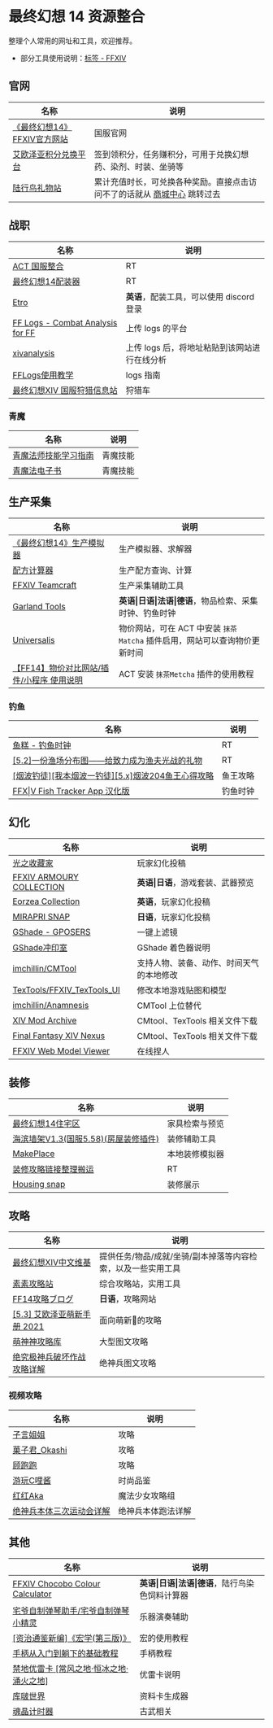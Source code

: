 # 最终幻想 14 资源整合

整理个人常用的网址和工具，欢迎推荐。
- 部分工具使用说明：[标签 - FFXIV](https://jckling.github.io/tags/FFXIV/)

## 官网

名称|说明
---|---
[《最终幻想14》FFXIV官方网站](https://ff.web.sdo.com/web8/index.html#/index)|国服官网
[艾欧泽亚积分兑换平台](https://actff1.web.sdo.com/20180707jifen/index.html#/home)|签到领积分，任务赚积分，可用于兑换幻想药、染剂、时装、坐骑等
[陆行鸟礼物站](https://ffpay.sdo.com/DepositActivity/index.htm)|累计充值时长，可兑换各种奖励。直接点击访问不了的话就从 [商城中心](https://ff.web.sdo.com/web8/index.html#/shop) 跳转过去


## 战职

名称|说明
---|---
[ACT 国服整合](https://ffcafe.org/act/)|RT
[最终幻想14配装器](https://asvel.github.io/ffxiv-gearing/)|RT
[Etro](https://etro.gg/gearset)|**英语**，配装工具，可以使用 discord 登录
[FF Logs - Combat Analysis for FF](https://cn.fflogs.com/)|上传 logs 的平台
[xivanalysis](https://xivanalysis.com/)|上传 logs 后，将地址粘贴到该网站进行在线分析
[FFLogs使用教学](https://bbs.nga.cn/read.php?tid=16465994)|logs 指南
[最终幻想XIV 国服狩猎信息站](https://ffxivhuntcn.com/)|狩猎车


### 青魔

名称|说明
---|---
[青魔法师技能学习指南](https://thewakingsands.github.io/blue-mage/)|青魔技能
[青魔法电子书](http://kdygsz.vps6.mydnns.com/BlueMagicebook/)|青魔技能


## 生产采集

名称|说明
---|---
[《最终幻想14》生产模拟器](http://ffxiv.tk/crafter/index.html#/simulator)|生产模拟器、求解器
[配方计算器](http://5p.nbb.ffxiv.cn/#/cal)|生产配方查询、计算
[FFXIV Teamcraft](https://ffxivteamcraft.com/search)|生产采集辅助工具
[Garland Tools](https://garlandtools.org/)|**英语\|日语\|法语\|德语**，物品检索、采集时钟、钓鱼时钟
[Universalis](https://universalis.app/)|物价网站，可在 ACT 中安装 `抹茶Matcha` 插件启用，网站可以查询物价更新时间
[【FF14】物价对比网站/插件/小程序 使用说明](https://www.bilibili.com/read/cv8328404) | ACT 安装 `抹茶Metcha` 插件的使用教程


### 钓鱼

名称|说明
---|---
[鱼糕 - 钓鱼时钟](https://ricecake.traveleorzea.com)|RT
[[5.2]一份渔场分布图——给致力成为渔夫光战的礼物](https://bbs.nga.cn/read.php?tid=18140243)|RT
[[烟波钓徒][我本烟波一钓徒][5.x]烟波204鱼王心得攻略](https://bbs.nga.cn/read.php?tid=23672580)|鱼王攻略
[FFX\|V Fish Tracker App 汉化版](http://fish.senriakane.com/)|钓鱼时钟


## 幻化

名称|说明
---|---
[光之收藏家](https://www.ffxivsc.cn/)|玩家幻化投稿
[FFXIV ARMOURY COLLECTION](https://www.ffxivcollection.com/)|**英语\|日语**，游戏套装、武器预览
[Eorzea Collection](https://ffxiv.eorzeacollection.com/)|**英语**，玩家幻化投稿
[MIRAPRI SNAP](https://mirapri.com/)|**日语**，玩家幻化投稿
[GShade - GPOSERS](https://gposers.com/gshade/)|一键上滤镜
[GShade冲印室](http://gshade.nightship.cn/index.html)|GShade 着色器说明
[imchillin/CMTool](https://github.com/imchillin/CMTool)|支持人物、装备、动作、时间天气的本地修改
[TexTools/FFXIV_TexTools_UI](https://github.com/TexTools/FFXIV_TexTools_UI)|修改本地游戏贴图和模型
[imchillin/Anamnesis](https://github.com/imchillin/Anamnesis)|CMTool 上位替代
[XIV Mod Archive](https://www.xivmodarchive.com)|CMtool、TexTools 相关文件下载
[Final Fantasy XIV Nexus](https://www.nexusmods.com/finalfantasy14)|CMtool、TexTools 相关文件下载
[FFXIV Web Model Viewer](https://ffxiv.dlunch.net/model)|在线捏人


## 装修

名称|说明
---|---
[最终幻想14住宅区](https://cn.ff14housing.com/)|家具检索与预览
[海滨墙架V1.3(国服5.58)(房屋装修插件)](https://bbs.nga.cn/read.php?tid=22777919)|装修辅助工具
[MakePlace](https://jawslouis.itch.io/makeplace)|本地装修模拟器
[装修攻略链接整理搬运](https://bbs.nga.cn/read.php?tid=14440331)|RT
[Housing snap](https://housingsnap.com/)|装修展示


## 攻略

名称|说明
---|---
[最终幻想XIV中文维基](https://ff14.huijiwiki.com/wiki/%E9%A6%96%E9%A1%B5)|提供任务/物品/成就/坐骑/副本掉落等内容检索，以及一些实用工具
[素素攻略站](https://www.ffxiv.cn/v2/)|综合攻略站，实用工具
[FF14攻略ブログ](https://connietarte.com/)|**日语**，攻略网站
[[5.3] 艾欧泽亚萌新手册 2021](https://bbs.nga.cn/read.php?tid=15174128)|面向萌新🌱的攻略
[萌神神攻略库](https://moeshen.cn/ffxiv/home/)|大型图文攻略
[绝究极神兵破坏作战 攻略详解](https://bbs.nga.cn/read.php?tid=14632803)|绝神兵图文攻略


### 视频攻略

名称|说明
---|---
[子言姐姐](https://space.bilibili.com/293917/video)|攻略
[菓子君_Okashi](https://space.bilibili.com/932340/video)|攻略
[顾跑跑](https://space.bilibili.com/1783244/video)|攻略
[游玩C哩酱](https://space.bilibili.com/15503317/video)|时尚品鉴
[红红Aka](https://space.bilibili.com/8162492/video)|魔法少女攻略组
[绝神兵本体三次运动会详解](https://www.bilibili.com/video/BV1Dr4y1T7y2)|绝神兵本体跑法详解


## 其他

名称|说明
---|---
[FFXIV Chocobo Colour Calculator](https://ffxivchocobo.com/)|**英语\|日语\|法语\|德语**，陆行鸟染色饲料计算器
[宅爷自制弹琴助手/宅爷自制弹琴小精灵](https://bbs.nga.cn/read.php?tid=17450001)|乐器演奏辅助
[[资治通鉴新编]《宏学(第三版)》](https://bbs.nga.cn/read.php?tid=22108275)|宏的使用教程
[手柄从入门到躺下的基础教程](https://bbs.nga.cn/read.php?tid=24728851)|手柄教程
[禁地优雷卡 [常风之地·恒冰之地·涌火之地]](https://bbs.nga.cn/read.php?tid=14590826)|优雷卡说明
[库啵世界](https://kupo.world/)|资料卡生成器
[魂晶计时器](http://ff14db.games.sina.com.cn/)|古武相关

